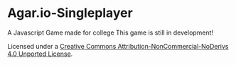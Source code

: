 # Agar.io-Singleplayer
A Javascript Game made for college
This game is still in development!

Licensed under a [Creative Commons Attribution-NonCommercial-NoDerivs 4.0 Unported License](http://creativecommons.org/licenses/by-nc-nd/4.0/deed.en_US).
